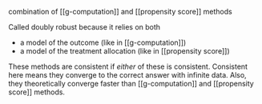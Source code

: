 combination of [[g-computation]] and [[propensity score]] methods

Called doubly robust because it relies on both
- a model of the outcome (like in [[g-computation]])
- a model of the treatment allocation (like in [[propensity score]])

These methods are consistent if *either* of these is consistent. Consistent here means they converge to the correct answer with infinite data. Also, they theoretically converge faster than [[g-computation]] and [[propensity score]] methods.